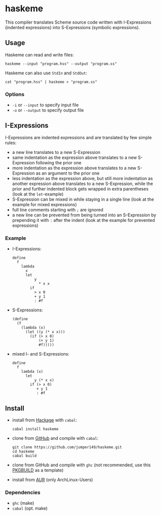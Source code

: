 # haskeme

This compiler translates Scheme source code written with I-Expressions (indented expressions) into S-Expressions (symbolic expressions).

## Usage
Haskeme can read and write files:

    haskeme --input "program.hss" --output "program.ss"

Haskeme can also use `StdIn` and `StdOut`:

    cat "program.hss" | haskeme > "program.ss"

### Options
- `-i` or `--input` to specify input file
- `-o` or `--output` to specify output file

## I-Expressions
I-Expressions are indented expressions and are translated by few simple rules:

- a new line translates to a new S-Expression
- same indentation as the expression above translates to a new S-Expression following the prior one
- more indentation as the expression above translates to a new S-Expression as an argument to the prior one
- less indentation as the expression above, but still more indentation as another expression above translates to a new S-Expression, while the prior and further indented block gets wrapped in extra parentheses (look at the `let`-example)
- S-Expression can be mixed in while staying in a single line (look at the example for mixed expressions)
- full line comments starting with `;` are ignored
- a new line can be prevented from being turned into an S-Expression by prepending it with `:` after the indent (look at the example for prevented expressions)


### Example
- I-Expressions:

    ```
    define
      f
        lambda
          x
          let
              y
                * x x
            if
              > x 0
              + y 1
              : #f
    ```

- S-Expressions:

    ```
    (define
      (f
        (lambda (x)
          (let ((y (* x x)))
            (if (> x 0)
                (+ y 1)
                #f)))))
    ```

- mixed I- and S-Expressions:

    ```
    define
      f
        lambda (x)
          let
              y (* x x)
            if (> x 0)
               + y 1
               : #f
    ```

## Install
- install from [Hackage](https://hackage.haskell.org/package/haskeme) with `cabal`:

    ```
    cabal install haskeme
    ```

- clone from [GitHub](https://github.com/jumper149/haskeme) and compile with `cabal`:

    ```
    git clone https://github.com/jumper149/haskeme.git
    cd haskeme
    cabal build
    ```

- clone from GitHub and compile with `ghc` (not recommended, use this [PKGBUILD](https://aur.archlinux.org/cgit/aur.git/tree/PKGBUILD?h=haskeme) as a template)

- install from [AUR](https://aur.archlinux.org/packages/haskeme/) (only ArchLinux-Users)

### Dependencies
- `ghc` (make)
- `cabal` (opt. make)
